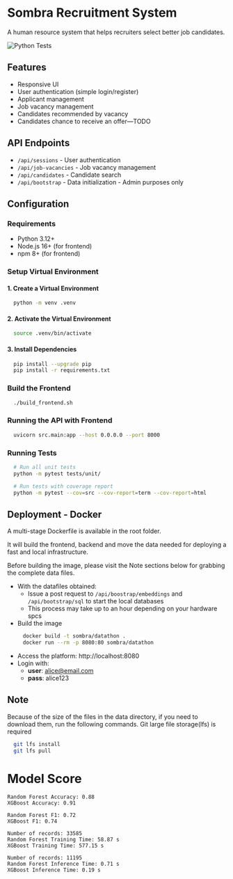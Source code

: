 # Sombra Recruitment System

A human resource system that helps recruiters select better job candidates.

![Python Tests](https://github.com/Sombra-MLET2/Datathon/actions/workflows/python-tests.yml/badge.svg)

## Features

- Responsive UI
- User authentication (simple login/register)
- Applicant management
- Job vacancy management
- Candidates recommended by vacancy
- Candidates chance to receive an offer—TODO

## API Endpoints

- `/api/sessions` - User authentication
- `/api/job-vacancies` - Job vacancy management
- `/api/candidates` - Candidate search
- `/api/bootstrap` - Data initialization - Admin purposes only

## Configuration

### Requirements

- Python 3.12+
- Node.js 16+ (for frontend)
- npm 8+ (for frontend)

### Setup Virtual Environment

#### 1. Create a Virtual Environment
```bash
  python -m venv .venv
```

#### 2. Activate the Virtual Environment
```bash
  source .venv/bin/activate
```

#### 3. Install Dependencies
```bash
  pip install --upgrade pip
  pip install -r requirements.txt
```

### Build the Frontend

```bash
  ./build_frontend.sh
```

### Running the API with Frontend
```bash
  uvicorn src.main:app --host 0.0.0.0 --port 8000
```

### Running Tests
```bash
  # Run all unit tests
  python -m pytest tests/unit/

  # Run tests with coverage report
  python -m pytest --cov=src --cov-report=term --cov-report=html
```

## Deployment - Docker

A multi-stage Dockerfile is available in the root folder.

It will build the frontend, backend and move the data needed for deploying a fast and local infrastructure.

Before building the image, please visit the Note sections below for grabbing the complete data files.

* With the datafiles obtained:
  * Issue a post request to `/api/boostrap/embeddings` and `/api/bootstrap/sql` to start the local databases
  * This process may take up to an hour depending on your hardware spcs
* Build the image
```bash
     docker build -t sombra/datathon .
     docker run --rm -p 8080:80 sombra/datathon
```
* Access the platform: http://localhost:8080
* Login with:
  * **user**: alice@email.com
  * **pass**: alice123


## Note
Because of the size of the files in the data directory, if you need to download them, run the following commands.
Git large file storage(lfs) is required

```bash
  git lfs install
  git lfs pull
```


# Model Score

<!-- START_SCORE -->
```
Random Forest Accuracy: 0.88
XGBoost Accuracy: 0.91

Random Forest F1: 0.72
XGBoost F1: 0.74

Number of records: 33585
Random Forest Training Time: 58.87 s
XGBoost Training Time: 577.15 s

Number of records: 11195
Random Forest Inference Time: 0.71 s
XGBoost Inference Time: 0.19 s
```
<!-- END_SCORE -->